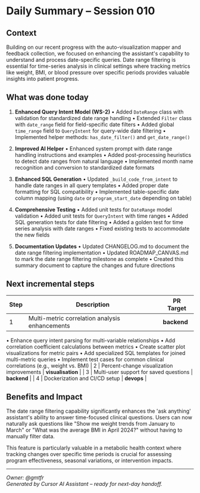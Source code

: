 # Daily Summary – Session 010

## Context
Building on our recent progress with the auto-visualization mapper and feedback collection, we focused on enhancing the assistant's capability to understand and process date-specific queries. Date range filtering is essential for time-series analysis in clinical settings where tracking metrics like weight, BMI, or blood pressure over specific periods provides valuable insights into patient progress.

## What was done today
1. **Enhanced Query Intent Model (WS-2)** 
   • Added `DateRange` class with validation for standardized date range handling
   • Extended `Filter` class with `date_range` field for field-specific date filters
   • Added global `time_range` field to `QueryIntent` for query-wide date filtering
   • Implemented helper methods: `has_date_filter()` and `get_date_range()`

2. **Improved AI Helper**
   • Enhanced system prompt with date range handling instructions and examples
   • Added post-processing heuristics to detect date ranges from natural language
   • Implemented month name recognition and conversion to standardized date formats

3. **Enhanced SQL Generation**
   • Updated `_build_code_from_intent` to handle date ranges in all query templates
   • Added proper date formatting for SQL compatibility
   • Implemented table-specific date column mapping (using `date` or `program_start_date` depending on table)

4. **Comprehensive Testing**
   • Added unit tests for `DateRange` model validation
   • Added unit tests for `QueryIntent` with time ranges
   • Added SQL generation tests for date filtering
   • Added a golden test for time series analysis with date ranges
   • Fixed existing tests to accommodate the new fields

5. **Documentation Updates**
   • Updated CHANGELOG.md to document the date range filtering implementation
   • Updated ROADMAP_CANVAS.md to mark the date range filtering milestone as complete
   • Created this summary document to capture the changes and future directions

## Next incremental steps
| Step | Description | PR Target |
|------|-------------|-----------|
| 1 | Multi-metric correlation analysis enhancements | **backend** |
   • Enhance query intent parsing for multi-variable relationships
   • Add correlation coefficient calculations between metrics
   • Create scatter plot visualizations for metric pairs
   • Add specialized SQL templates for joined multi-metric queries
   • Implement test cases for common clinical correlations (e.g., weight vs. BMI)
| 2 | Percent-change visualization improvements | **visualisation** |
| 3 | Multi-user support for saved questions | **backend** |
| 4 | Dockerization and CI/CD setup | **devops** |

## Benefits and Impact
The date range filtering capability significantly enhances the 'ask anything' assistant's ability to answer time-focused clinical questions. Users can now naturally ask questions like "Show me weight trends from January to March" or "What was the average BMI in April 2024?" without having to manually filter data.

This feature is particularly valuable in a metabolic health context where tracking changes over specific time periods is crucial for assessing program effectiveness, seasonal variations, or intervention impacts.

---
*Owner: @gmtfr*  
*Generated by Cursor AI Assistant – ready for next-day handoff.* 